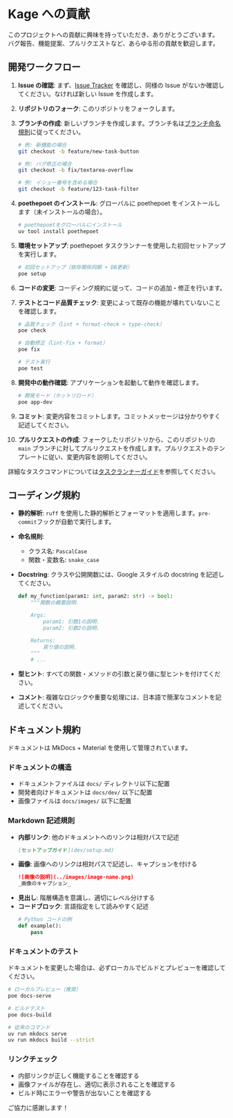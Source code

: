 # Kage への貢献

このプロジェクトへの貢献に興味を持っていただき、ありがとうございます。
バグ報告、機能提案、プルリクエストなど、あらゆる形の貢献を歓迎します。

## 開発ワークフロー

1. **Issue の確認**: まず、[Issue Tracker](https://github.com/KTC-Security-Circle/Kage/issues) を確認し、同様の Issue がないか確認してください。なければ新しい Issue を作成します。

2. **リポジトリのフォーク**: このリポジトリをフォークします。

3. **ブランチの作成**: 新しいブランチを作成します。ブランチ名は[ブランチ命名規則](branch_naming.md)に従ってください。

   ```bash
   # 例: 新機能の場合
   git checkout -b feature/new-task-button

   # 例: バグ修正の場合
   git checkout -b fix/textarea-overflow

   # 例: イシュー番号を含める場合
   git checkout -b feature/123-task-filter
   ```

4. **poethepoet のインストール**: グローバルに poethepoet をインストールします（未インストールの場合）。

   ```bash
   # poethepoetをグローバルにインストール
   uv tool install poethepoet
   ```

5. **環境セットアップ**: poethepoet タスクランナーを使用した初回セットアップを実行します。

   ```bash
   # 初回セットアップ（依存関係同期 + DB更新）
   poe setup
   ```

6. **コードの変更**: コーディング規約に従って、コードの追加・修正を行います。

7. **テストとコード品質チェック**: 変更によって既存の機能が壊れていないことを確認します。

   ```bash
   # 品質チェック（lint + format-check + type-check）
   poe check

   # 自動修正（lint-fix + format）
   poe fix

   # テスト実行
   poe test
   ```

8. **開発中の動作確認**: アプリケーションを起動して動作を確認します。

   ```bash
   # 開発モード（ホットリロード）
   poe app-dev
   ```

9. **コミット**: 変更内容をコミットします。コミットメッセージは分かりやすく記述してください。

10. **プルリクエストの作成**: フォークしたリポジトリから、このリポジトリの `main` ブランチに対してプルリクエストを作成します。プルリクエストのテンプレートに従い、変更内容を説明してください。

詳細なタスクコマンドについては[タスクランナーガイド](task_runner.md)を参照してください。

## コーディング規約

- **静的解析**: `ruff` を使用した静的解析とフォーマットを適用します。`pre-commit`フックが自動で実行します。
- **命名規則**:
  - クラス名: `PascalCase`
  - 関数・変数名: `snake_case`
- **Docstring**: クラスや公開関数には、Google スタイルの docstring を記述してください。

  ```python
  def my_function(param1: int, param2: str) -> bool:
      """関数の概要説明.

      Args:
          param1: 引数1の説明.
          param2: 引数2の説明.

      Returns:
          戻り値の説明.
      """
      # ...
  ```

- **型ヒント**: すべての関数・メソッドの引数と戻り値に型ヒントを付けてください。
- **コメント**: 複雑なロジックや重要な処理には、日本語で簡潔なコメントを記述してください。

## ドキュメント規約

ドキュメントは MkDocs + Material を使用して管理されています。

### ドキュメントの構造

- ドキュメントファイルは `docs/` ディレクトリ以下に配置
- 開発者向けドキュメントは `docs/dev/` 以下に配置
- 画像ファイルは `docs/images/` 以下に配置

### Markdown 記述規則

- **内部リンク**: 他のドキュメントへのリンクは相対パスで記述
  ```markdown
  [セットアップガイド](dev/setup.md)
  ```
- **画像**: 画像へのリンクは相対パスで記述し、キャプションを付ける
  ```markdown
  ![画像の説明](../images/image-name.png)
  _画像のキャプション_
  ```
- **見出し**: 階層構造を意識し、適切にレベル分けする
- **コードブロック**: 言語指定をして読みやすく記述
  ```python
  # Python コードの例
  def example():
      pass
  ```

### ドキュメントのテスト

ドキュメントを変更した場合は、必ずローカルでビルドとプレビューを確認してください。

```bash
# ローカルプレビュー（推奨）
poe docs-serve

# ビルドテスト
poe docs-build

# 従来のコマンド
uv run mkdocs serve
uv run mkdocs build --strict
```

### リンクチェック

- 内部リンクが正しく機能することを確認する
- 画像ファイルが存在し、適切に表示されることを確認する
- ビルド時にエラーや警告が出ないことを確認する

ご協力に感謝します！
